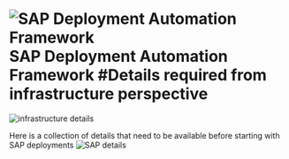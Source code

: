 # ![SAP Deployment Automation Framework](../assets/images/UnicornSAPBlack64x64.png)**SAP Deployment Automation Framework** #Details required from infrastructure perspective

![infrastructure details](../assets/images/infra_custo.png)

Here is a collection of details that need to be available before starting with SAP deployments
![SAP details](../assets/images/SAP_custo.png)
